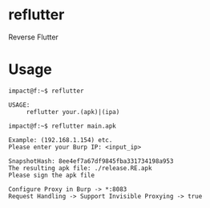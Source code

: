 reflutter
=========

Reverse Flutter


Usage
=====

```console
impact@f:~$ reflutter

USAGE:
     reflutter your.(apk)|(ipa)
```
```console
impact@f:~$ reflutter main.apk

Example: (192.168.1.154) etc.
Please enter your Burp IP: <input_ip>

SnapshotHash: 8ee4ef7a67df9845fba331734198a953
The resulting apk file: ./release.RE.apk
Please sign the apk file

Configure Proxy in Burp -> *:8083
Request Handling -> Support Invisible Proxying -> true
```
